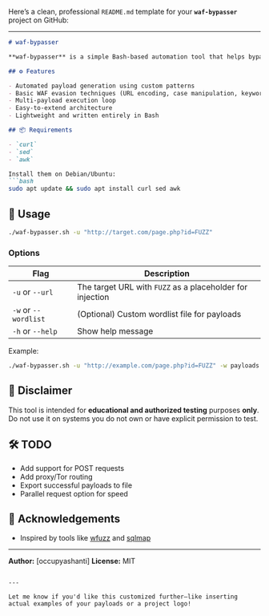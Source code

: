 Here’s a clean, professional `README.md` template for your **`waf-bypasser`** project on GitHub:

---

````markdown
# waf-bypasser

**waf-bypasser** is a simple Bash-based automation tool that helps bypass basic Web Application Firewalls (WAFs) by generating a range of obfuscated payloads and testing them against a target URL.

## ⚙️ Features

- Automated payload generation using custom patterns
- Basic WAF evasion techniques (URL encoding, case manipulation, keyword obfuscation, etc.)
- Multi-payload execution loop
- Easy-to-extend architecture
- Lightweight and written entirely in Bash

## 📦 Requirements

- `curl`
- `sed`
- `awk`

Install them on Debian/Ubuntu:
```bash
sudo apt update && sudo apt install curl sed awk
````

## 🚀 Usage

```bash
./waf-bypasser.sh -u "http://target.com/page.php?id=FUZZ"
```

### Options

| Flag                 | Description                                               |
| -------------------- | --------------------------------------------------------- |
| `-u` or `--url`      | The target URL with `FUZZ` as a placeholder for injection |
| `-w` or `--wordlist` | (Optional) Custom wordlist file for payloads              |
| `-h` or `--help`     | Show help message                                         |

Example:

```bash
./waf-bypasser.sh -u "http://example.com/page.php?id=FUZZ" -w payloads.txt
```

## 🔐 Disclaimer

This tool is intended for **educational and authorized testing** purposes **only**. Do not use it on systems you do not own or have explicit permission to test.

## 🛠️ TODO

* Add support for POST requests
* Add proxy/Tor routing
* Export successful payloads to file
* Parallel request option for speed

## 🙏 Acknowledgements

* Inspired by tools like [wfuzz](https://github.com/xmendez/wfuzz) and [sqlmap](https://github.com/sqlmapproject/sqlmap)

---

**Author:** \[occupyashanti]
**License:** MIT

```

---

Let me know if you'd like this customized further—like inserting actual examples of your payloads or a project logo!
```
